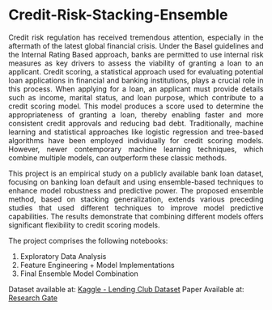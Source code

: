 # Credit-Risk-Stacking-Ensemble
<p align="justify">
Credit risk regulation has received tremendous attention, especially in the aftermath of the latest global financial crisis. Under the Basel guidelines and the Internal Rating Based approach, banks are permitted to use internal risk measures as key drivers to assess the viability of granting a loan to an applicant. Credit scoring, a statistical approach used for evaluating potential loan applications in financial and banking institutions, plays a crucial role in this process. When applying for a loan, an applicant must provide details such as income, marital status, and loan purpose, which contribute to a credit scoring model. This model produces a score used to determine the appropriateness of granting a loan, thereby enabling faster and more consistent credit approvals and reducing bad debt. Traditionally, machine learning and statistical approaches like logistic regression and tree-based algorithms have been employed individually for credit scoring models. However, newer contemporary machine learning techniques, which combine multiple models, can outperform these classic methods.
<p align="justify">
This project is an empirical study on a publicly available bank loan dataset, focusing on banking loan default and using ensemble-based techniques to enhance model robustness and predictive power. The proposed ensemble method, based on stacking generalization, extends various preceding studies that used different techniques to improve model predictive capabilities. The results demonstrate that combining different models offers significant flexibility to credit scoring models.

The project comprises the following notebooks:

1) Exploratory Data Analysis
2) Feature Engineering + Model Implementations
3) Final Ensemble Model Combination

Dataset available at: [Kaggle - Lending Club Dataset](https://www.kaggle.com/datasets/wordsforthewise/lending-club?select=rejected_2007_to_2018Q4.csv.gz)
Paper Available at: [Research Gate](https://www.researchgate.net/publication/378229142_Credit_Risk_Scoring_A_Stacking_Generalization_Approach)


